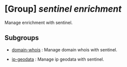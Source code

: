 # [Group] _sentinel enrichment_

Manage enrichment with sentinel.

## Subgroups

- [domain-whois](/Commands/sentinel/enrichment/domain-whois/readme.md)
: Manage domain whois with sentinel.

- [ip-geodata](/Commands/sentinel/enrichment/ip-geodata/readme.md)
: Manage ip geodata with sentinel.
